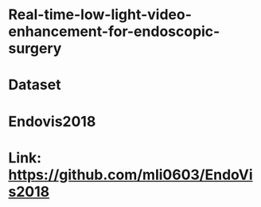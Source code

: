 # Real-time-low-light-video-enhancement-for-endoscopic-surgery

# Dataset
# Endovis2018
# Link: https://github.com/mli0603/EndoVis2018
